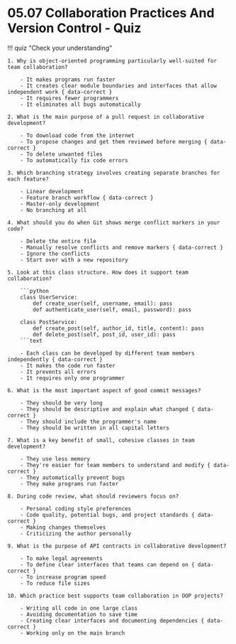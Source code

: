 # 05.07 Collaboration Practices And Version Control - Quiz

!!! quiz "Check your understanding"

    1. Why is object-oriented programming particularly well-suited for team collaboration?

        - It makes programs run faster
        - It creates clear module boundaries and interfaces that allow independent work { data-correct }
        - It requires fewer programmers
        - It eliminates all bugs automatically

    2. What is the main purpose of a pull request in collaborative development?

        - To download code from the internet
        - To propose changes and get them reviewed before merging { data-correct }
        - To delete unwanted files
        - To automatically fix code errors

    3. Which branching strategy involves creating separate branches for each feature?

        - Linear development
        - Feature branch workflow { data-correct }
        - Master-only development
        - No branching at all

    4. What should you do when Git shows merge conflict markers in your code?

        - Delete the entire file
        - Manually resolve conflicts and remove markers { data-correct }
        - Ignore the conflicts
        - Start over with a new repository

    5. Look at this class structure. How does it support team collaboration?

        ```python
        class UserService:
            def create_user(self, username, email): pass
            def authenticate_user(self, email, password): pass

        class PostService:
            def create_post(self, author_id, title, content): pass
            def delete_post(self, post_id, user_id): pass
        ```text

        - Each class can be developed by different team members independently { data-correct }
        - It makes the code run faster
        - It prevents all errors
        - It requires only one programmer

    6. What is the most important aspect of good commit messages?

        - They should be very long
        - They should be descriptive and explain what changed { data-correct }
        - They should include the programmer's name
        - They should be written in all capital letters

    7. What is a key benefit of small, cohesive classes in team development?

        - They use less memory
        - They're easier for team members to understand and modify { data-correct }
        - They automatically prevent bugs
        - They make programs run faster

    8. During code review, what should reviewers focus on?

        - Personal coding style preferences
        - Code quality, potential bugs, and project standards { data-correct }
        - Making changes themselves
        - Criticizing the author personally

    9. What is the purpose of API contracts in collaborative development?

        - To make legal agreements
        - To define clear interfaces that teams can depend on { data-correct }
        - To increase program speed
        - To reduce file sizes

    10. Which practice best supports team collaboration in OOP projects?

        - Writing all code in one large class
        - Avoiding documentation to save time
        - Creating clear interfaces and documenting dependencies { data-correct }
        - Working only on the main branch
